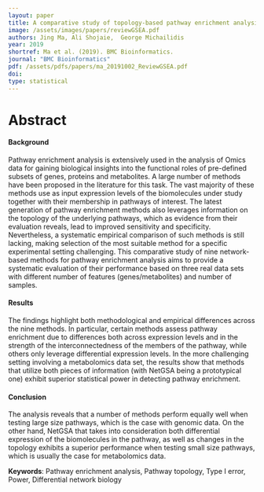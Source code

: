 ```yaml
---
layout: paper
title: A comparative study of topology-based pathway enrichment analysis methods
image: /assets/images/papers/reviewGSEA.pdf
authors: Jing Ma, Ali Shojaie,  George Michailidis 
year: 2019
shortref: Ma et al. (2019). BMC Bioinformatics.
journal: "BMC Bioinformatics"
pdf: /assets/pdfs/papers/ma_20191002_ReviewGSEA.pdf 
doi: 
type: statistical
---
```


# Abstract


#### Background

Pathway enrichment analysis is extensively used in the analysis of Omics data for gaining biological insights into the functional roles of pre-defined subsets of genes, proteins and metabolites. A large number of methods have been proposed in the literature for this task. The vast majority of these methods use as input expression levels of the biomolecules under study together with their membership in pathways of interest. The latest generation of pathway enrichment methods also leverages information on the topology of the underlying pathways, which as evidence from their evaluation reveals, lead to improved sensitivity and specificity. Nevertheless, a systematic empirical comparison of such methods is still lacking, making selection of the most suitable method for a specific experimental setting challenging. This comparative study of nine network-based methods for pathway enrichment analysis aims to provide a systematic evaluation of their performance based on three real data sets with different number of features (genes/metabolites) and number of samples. 

#### Results

The findings highlight both methodological and empirical differences across the nine methods. In particular, certain methods assess pathway enrichment due to differences both across expression levels and in the strength of the interconnectedness of the members of the pathway, while others only leverage differential expression levels. In the more challenging setting involving a metabolomics data set, the results show that methods that utilize both pieces of information (with NetGSA being a prototypical one) exhibit superior statistical power in detecting pathway enrichment. 

#### Conclusion

The analysis reveals that a number of methods perform equally well when testing large size pathways, which is the case with genomic data. On the other hand, NetGSA that takes into consideration both differential expression of the biomolecules in the pathway, as well as changes in the topology exhibits a superior performance when testing small size pathways, which is usually the case for metabolomics data.

**Keywords**: Pathway enrichment analysis, Pathway topology, Type I error, Power, Differential network biology

